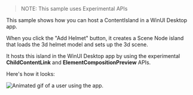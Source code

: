
> NOTE: This sample uses Experimental APIs

This sample shows how you can host a ContentIsland in a WinUI Desktop app.

When you click the "Add Helmet" button, it creates a Scene Node island that loads the 3d helmet model and sets up the 3d scene.

It hosts this island in the WinUI Desktop app by using the experimental **ChildContentLink** and **ElementCompositionPreview** APIs.

Here's how it looks:

![Animated gif of a user using the app.](IslandHelmet.gif)

